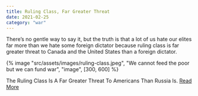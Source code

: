 ```yaml
---
title: Ruling Class, Far Greater Threat
date: 2021-02-25
category: "war"
---
```


There’s no gentle way to say it, but the truth is that a lot of us hate our elites far more than we hate some foreign dictator because ruling class is far greater threat to Canada and the United States than a foreign dictator.

<!-- excerpt -->

{% image "src/assets/images/ruling-class.jpeg", "We cannot feed the poor but we can fund war", "image", [300, 600] %}

The Ruling Class Is A Far Greater Threat To Americans Than Russia Is. [Read More](https://thefederalist.com/2022/02/25/the-ruling-class-is-a-far-greater-threat-to-americans-than-russia-is/?utm_source=rss&utm_medium=rss&utm_campaign=the-ruling-class-is-a-far-greater-threat-to-americans-than-russia-is&utm_term=2022-02-25)
